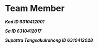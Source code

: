 # Team Member

***Kod ID 6310412001***

***Sa        ID 6310412017***

***Supattra Tangsakulrahong ID 6310412028***
